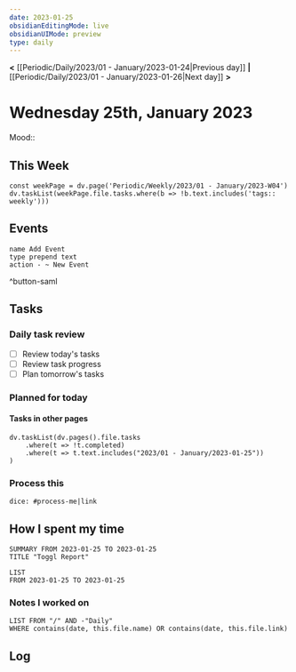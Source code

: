 ```yaml
---
date: 2023-01-25
obsidianEditingMode: live
obsidianUIMode: preview
type: daily
---
```


**<** [[Periodic/Daily/2023/01 - January/2023-01-24|Previous day]] **|** [[Periodic/Daily/2023/01 - January/2023-01-26|Next day]] **>**

# Wednesday 25th, January 2023

Mood:: 

## This Week

```dataviewjs
const weekPage = dv.page('Periodic/Weekly/2023/01 - January/2023-W04')
dv.taskList(weekPage.file.tasks.where(b => !b.text.includes('tags:: weekly')))
```

## Events
```button
name Add Event
type prepend text
action - ~ New Event
```
^button-saml

## Tasks

### Daily task review
- [ ] Review today's tasks
- [ ] Review task progress
- [ ] Plan tomorrow's tasks

### Planned for today

#### Tasks in other pages
```dataviewjs
dv.taskList(dv.pages().file.tasks
	.where(t => !t.completed)
	.where(t => t.text.includes("2023/01 - January/2023-01-25"))
)
```

### Process this
`dice: #process-me|link`

## How I spent my time

```toggl
SUMMARY FROM 2023-01-25 TO 2023-01-25
TITLE "Toggl Report"
```

```toggl
LIST
FROM 2023-01-25 TO 2023-01-25
```

### Notes I worked on

```dataview
LIST FROM "/" AND -"Daily"
WHERE contains(date, this.file.name) OR contains(date, this.file.link)
```

## Log
